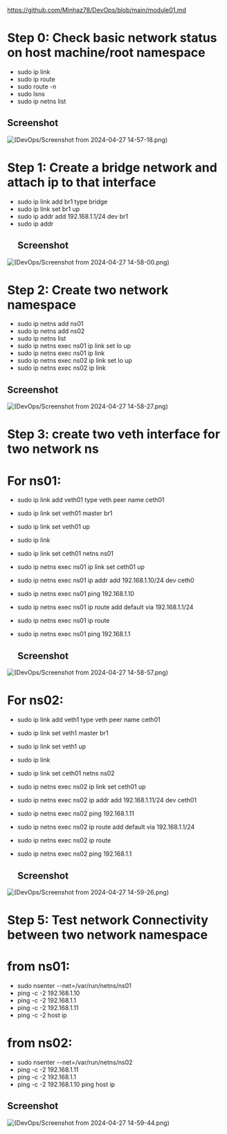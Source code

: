 https://github.com/Minhaz78/DevOps/blob/main/module01.md
# Step 0: Check basic network status on host machine/root namespace

- sudo ip link
- sudo ip route
- sudo route -n
- sudo lsns
- sudo ip netns list
## Screenshot 
![(DevOps/Screenshot from 2024-04-27 14-57-18.png)](https://github.com/Minhaz78/DevOps/blob/edd014d6264178e226faacd03a6f58319d06d300/Screenshot%20from%202024-04-27%2014-57-18.png)

# Step 1: Create a bridge network and attach ip to that interface

- sudo ip link add br1 type bridge
- sudo ip link set br1 up
- sudo ip addr add 192.168.1.1/24 dev br1
- sudo ip addr
  ## Screenshot 
![(DevOps/Screenshot from 2024-04-27 14-58-00.png)](https://github.com/Minhaz78/DevOps/blob/edd014d6264178e226faacd03a6f58319d06d300/Screenshot%20from%202024-04-27%2014-58-00.png)
# Step 2: Create two network namespace

- sudo ip netns add ns01
- sudo ip netns add ns02
- sudo ip netns list
- sudo ip netns exec ns01 ip link set lo up
- sudo ip netns exec ns01 ip link
- sudo ip netns exec ns02 ip link set lo up
- sudo ip netns exec ns02 ip link
## Screenshot 
![(DevOps/Screenshot from 2024-04-27 14-58-27.png)](https://github.com/Minhaz78/DevOps/blob/edd014d6264178e226faacd03a6f58319d06d300/Screenshot%20from%202024-04-27%2014-58-27.png)
# Step 3: create two veth interface for two network ns

# For ns01:

- sudo ip link add veth01 type veth peer name ceth01
- sudo ip link set veth01 master br1
- sudo ip link set veth01 up
- sudo ip link 
- sudo ip link set ceth01 netns ns01
- sudo ip netns exec ns01 ip link set ceth01 up

- sudo ip netns exec ns01 ip addr add 192.168.1.10/24 dev ceth0
- sudo ip netns exec ns01 ping 192.168.1.10
- sudo ip netns exec ns01 ip route add default via 192.168.1.1/24
- sudo ip netns exec ns01 ip route 
- sudo ip netns exec ns01 ping 192.168.1.1
  ## Screenshot 
![(DevOps/Screenshot from 2024-04-27 14-58-57.png)](https://github.com/Minhaz78/DevOps/blob/edd014d6264178e226faacd03a6f58319d06d300/Screenshot%20from%202024-04-27%2014-58-57.png)
# For ns02:

- sudo ip link add veth1 type veth peer name ceth01
- sudo ip link set veth1 master br1
- sudo ip link set veth1 up
- sudo ip link 
- sudo ip link set ceth01 netns ns02
- sudo ip netns exec ns02 ip link set ceth01 up

- sudo ip netns exec ns02 ip addr add 192.168.1.11/24 dev ceth01
- sudo ip netns exec ns02 ping 192.168.1.11
- sudo ip netns exec ns02 ip route add default via 192.168.1.1/24 
- sudo ip netns exec ns02 ip route 
- sudo ip netns exec ns02 ping 192.168.1.1
  ## Screenshot 
![(DevOps/Screenshot from 2024-04-27 14-59-26.png)](https://github.com/Minhaz78/DevOps/blob/edd014d6264178e226faacd03a6f58319d06d300/Screenshot%20from%202024-04-27%2014-59-26.png)
# Step 5: Test network Connectivity between two network namespace

# from ns01: 

- sudo nsenter --net=/var/run/netns/ns01
- ping -c -2 192.168.1.10
- ping -c -2 192.168.1.1
- ping -c -2 192.168.1.11
- ping -c -2 host ip

# from ns02: 

- sudo nsenter --net=/var/run/netns/ns02
- ping -c -2 192.168.1.11
- ping -c -2 192.168.1.1
- ping -c -2 192.168.1.10
ping host ip
## Screenshot 
![(DevOps/Screenshot from 2024-04-27 14-59-44.png)](https://github.com/Minhaz78/DevOps/blob/edd014d6264178e226faacd03a6f58319d06d300/Screenshot%20from%202024-04-27%2014-59-44.png)
